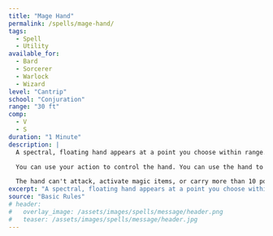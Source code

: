 ```yaml
---
title: "Mage Hand"
permalink: /spells/mage-hand/
tags:
  - Spell
  - Utility
available_for:
  - Bard
  - Sorcerer
  - Warlock
  - Wizard
level: "Cantrip"
school: "Conjuration"
range: "30 ft"
comp:
  - V
  - S
duration: "1 Minute"
description: |
  A spectral, floating hand appears at a point you choose within range. The hand lasts for the duration or until you dismiss it as an action. The hand vanishes if it is ever more than 30 feet away from you or if you cast this spell again.

  You can use your action to control the hand. You can use the hand to manipulate an object, open an unlocked door or container, stow or retrieve an item from an open container, or pour the contents out of a vial. You can move the hand up to 30 feet each time you use it.

  The hand can't attack, activate magic items, or carry more than 10 pounds.
excerpt: "A spectral, floating hand appears at a point you choose within range."
source: "Basic Rules"
# header:
#   overlay_image: /assets/images/spells/message/header.png
#   teaser: /assets/images/spells/message/header.jpg
---
```

